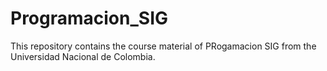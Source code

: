 # Programacion_SIG
This repository contains the course material of PRogamacion SIG from the Universidad Nacional de Colombia. 
